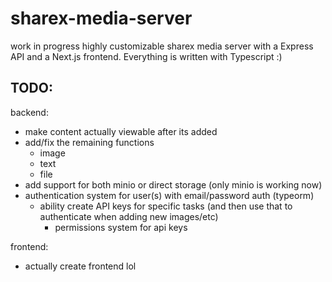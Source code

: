 # sharex-media-server

work in progress highly customizable sharex media server with a Express API and a Next.js frontend. Everything is written with Typescript :)

## TODO:

backend:

-   make content actually viewable after its added
-   add/fix the remaining functions
    -   image
    -   text
    -   file
-   add support for both minio or direct storage (only minio is working now)
-   authentication system for user(s) with email/password auth (typeorm)
    -   ability create API keys for specific tasks (and then use that to authenticate when adding new images/etc)
        -   permissions system for api keys

frontend:

-   actually create frontend lol
